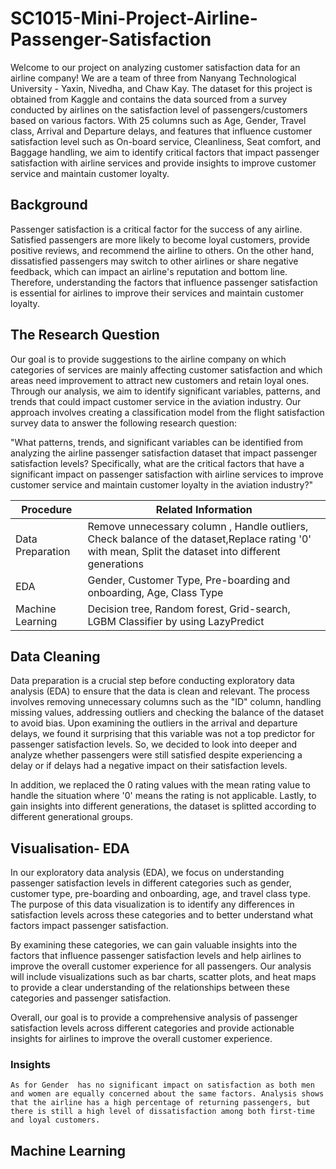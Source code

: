 # SC1015-Mini-Project-Airline-Passenger-Satisfaction

Welcome to our project on analyzing customer satisfaction data for an airline company! We are a team of three from Nanyang Technological University - Yaxin, Nivedha, and Chaw Kay. The dataset for this project is obtained from Kaggle and contains the data sourced from a survey conducted by airlines on the satisfaction level of passengers/customers based on various factors. With 25 columns such as Age, Gender, Travel class, Arrival and Departure delays, and features that influence customer satisfaction level such as On-board service, Cleanliness, Seat comfort, and Baggage handling, we aim to identify critical factors that impact passenger satisfaction with airline services and provide insights to improve customer service and maintain customer loyalty.






## Background

Passenger satisfaction is a critical factor for the success of any airline. Satisfied passengers are more likely to become loyal customers, provide positive reviews, and recommend the airline to others. On the other hand, dissatisfied passengers may switch to other airlines or share negative feedback, which can impact an airline's reputation and bottom line. Therefore, understanding the factors that influence passenger satisfaction is essential for airlines to improve their services and maintain customer loyalty.

## The Research Question

Our goal is to provide suggestions to the airline company on which categories of services are mainly affecting customer satisfaction and which areas need improvement to attract new customers and retain loyal ones. Through our analysis, we aim to identify significant variables, patterns, and trends that could impact customer service in the aviation industry. Our approach involves creating a classification model from the flight satisfaction survey data to answer the following research question:

"What patterns, trends, and significant variables can be identified from analyzing the airline passenger satisfaction dataset that impact passenger satisfaction levels? Specifically, what are the critical factors that have a significant impact on passenger satisfaction with airline services to improve customer service and maintain customer loyalty in the aviation industry?"

| Procedure | Related Information|
| ---------------- | ---------------- |
| Data Preparation  | Remove unnecessary column , Handle outliers, Check balance of the dataset,Replace rating '0' with mean, Split the dataset into different generations |
| EDA  | Gender, Customer Type, Pre-boarding and onboarding, Age, Class Type |
| Machine Learning  | Decision tree, Random forest, Grid-search, LGBM Classifier by using LazyPredict  |


## Data Cleaning 
Data preparation is a crucial step before conducting exploratory data analysis (EDA) to ensure that the data is clean and relevant. The process involves removing unnecessary columns such as the "ID" column, handling missing values, addressing outliers and checking the balance of the dataset to avoid bias. Upon examining the outliers in the arrival and departure delays, we found it surprising that this variable was not a top predictor for passenger satisfaction levels. So, we decided to look into deeper and analyze whether passengers were still satisfied despite experiencing a delay or if delays had a negative impact on their satisfaction levels.

In addition, we replaced the 0 rating values with the mean rating value to handle the situation where '0' means the rating is not applicable. Lastly, to gain insights into different generations, the dataset is splitted according to different generational groups.

## Visualisation- EDA

In our exploratory data analysis (EDA), we focus on understanding passenger satisfaction levels in different categories such as gender, customer type, pre-boarding and onboarding, age, and travel class type. The purpose of this data visualization is to identify any differences in satisfaction levels across these categories and to better understand what factors impact passenger satisfaction.

By examining these categories, we can gain valuable insights into the factors that influence passenger satisfaction levels and help airlines to improve the overall customer experience for all passengers. Our analysis will include visualizations such as bar charts, scatter plots, and heat maps to provide a clear understanding of the relationships between these categories and passenger satisfaction.

Overall, our goal is to provide a comprehensive analysis of passenger satisfaction levels across different categories and provide actionable insights for airlines to improve the overall customer experience.

### Insights
    As for Gender  has no significant impact on satisfaction as both men and women are equally concerned about the same factors. Analysis shows that the airline has a high percentage of returning passengers, but there is still a high level of dissatisfaction among both first-time and loyal customers.


## Machine Learning





